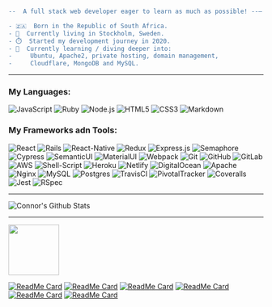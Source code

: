 ```diff

--  A full stack web developer eager to learn as much as possible! --–

- 🇿🇦  Born in the Republic of South Africa.
- 📍  Currently living in Stockholm, Sweden.
- ⏱️  Started my development journey in 2020.
- 📖  Currently learning / diving deeper into: 
-     Ubuntu, Apache2, private hosting, domain management,
-     Cloudflare, MongoDB and MySQL.
```

--------------------------------------------------------------------------------------

### My Languages:

![JavaScript](https://img.shields.io/badge/-JavaScript-black?style=flat-square&logo=javascript)
![Ruby](https://img.shields.io/badge/-Ruby-CC342D?style=flat-square&logo=ruby)
![Node.js](https://img.shields.io/badge/-Nodejs-black?style=flat-square&logo=Node.js)
![HTML5](https://img.shields.io/badge/-HTML5-E34F26?style=flat-square&logo=html5&logoColor=white)
![CSS3](https://img.shields.io/badge/-CSS3-1572B6?style=flat-square&logo=css3)
![Markdown](https://img.shields.io/badge/markdown-%23000000.svg?&style=flat-square&logo=markdown)


### My Frameworks adn Tools:

![React](https://img.shields.io/badge/-React-black?style=flat-square&logo=react)
![Rails](https://img.shields.io/badge/-Ruby%20on%20Rails-CC0000?style=flat-square&logo=ruby-on-rails)
![React-Native](https://img.shields.io/badge/react_native%20-%2320232a.svg?&style=flat-square&logo=react-native)
![Redux](https://img.shields.io/badge/-Redux-764ABC?style=flat-square&logo=redux)
![Express.js](https://img.shields.io/badge/-Express-430098?style=flat-square)
![Semaphore](https://img.shields.io/badge/-Semaphore-grey?19A974?style=flat-square&logo=semaphore-ci)
![Cypress](https://img.shields.io/badge/-Cypress-17202C?style=flat-square&logo=cypress)
![SemanticUI](https://img.shields.io/badge/-Semantic%20UI-430098?style=flat-square)
![MaterialUI](https://img.shields.io/badge/material%20ui%20-%230081CB.svg?&style=flat-square&logo=materialui)
![Webpack](https://img.shields.io/badge/webpack%20-%238DD6F9.svg?&style=flat-square&logo=webpack)
![Git](https://img.shields.io/badge/-Git-black?style=flat-square&logo=git)
![GitHub](https://img.shields.io/badge/-GitHub-181717?style=flat-square&logo=github)
![GitLab](https://img.shields.io/badge/gitlab%20-%23181717.svg?&style=flat-square&logo=gitlab)
![AWS](https://img.shields.io/badge/AWS%20-%23FF9900.svg?&style=flat-square&logo=aws)
![Shell-Script](https://img.shields.io/badge/shell_script%20-%23121011.svg?&style=flat-square&logo=shellscript)
![Heroku](https://img.shields.io/badge/-Heroku-430098?style=flat-square&logo=heroku)
![Netlify](https://img.shields.io/badge/-Netlify-black?00C7B7?style=flat-square&logo=netlify)
![DigitalOcean](https://img.shields.io/badge/DigitalOcean-%230167ff.svg?&style=flat-square&logo=digitalocean)
![Apache](https://img.shields.io/badge/apache%20-%23D42029.svg?&style=flat-square&logo=apache)
![Nginx](https://img.shields.io/badge/nginx%20-%23009639.svg?&style=flat-square&logo=nginx)
![MySQL](https://img.shields.io/badge/mysql-%2300f.svg?&style=flat-square&logo=mysql)
![Postgres](https://img.shields.io/badge/-PostgreSQL-336791?style=flat-square&logo=postgresql)
![TravisCI](https://img.shields.io/badge/travisci%20-%232B2F33.svg?&style=flat-square&logo=travisci)
![PivotalTracker](https://img.shields.io/badge/-Pivotal%20Tracker-430098?style=flat-square&logo=pivotaltracker)
![Coveralls](https://img.shields.io/badge/-Coveralls-3F5767?style=flat-square&logo=coveralls)
![Jest](https://img.shields.io/badge/-Jest-C21325?style=flat-square&logo=jest)
![RSpec](https://img.shields.io/badge/-RSpec-red?430098?style=flat-square)


--------------------------------------------------------------------------------------

![Connor's Github Stats](https://github-readme-stats.vercel.app/api?username=grconnor&show_icons=true&theme=radical)

<!-- [![Connor's wakatime stats](https://github-readme-stats.vercel.app/api/wakatime?username=grconnor)](https://github.com/grconnor/github-readme-stats) -->


--------------------------------------------------------------------------------------

[<img height="100" width="100" src="https://cdn.jsdelivr.net/npm/simple-icons@v3/icons/linkedin.svg">](https://www.linkedin.com/in/connor-roelofsen/)

[![ReadMe Card](https://github-readme-stats.vercel.app/api/pin/?username=grconnor&repo=client_admin_el_gaucho_nyheter)](https://github.com/grconnor/client_admin_el_gaucho_nyheter)
[![ReadMe Card](https://github-readme-stats.vercel.app/api/pin/?username=grconnor&repo=client_user_el_gaucho_nyheter)](https://github.com/grconnor/client_user_el_gaucho_nyheter)
[![ReadMe Card](https://github-readme-stats.vercel.app/api/pin/?username=grconnor&repo=mobile_el_gaucho_nyheter)](https://github.com/grconnor/mobile_el_gaucho_nyheter)
[![ReadMe Card](https://github-readme-stats.vercel.app/api/pin/?username=grconnor&repo=api_el_gaucho_nyheter)](https://github.com/grconnor/api_el_gaucho_nyheter)
[![ReadMe Card](https://github-readme-stats.vercel.app/api/pin/?username=grconnor&repo=connorroelofsen.com_and_subdomains)](https://github.com/grconnor/connorroelofsen.com_and_subdomains)
[![ReadMe Card](https://github-readme-stats.vercel.app/api/pin/?username=grconnor&repo=connorroelofsen.com)](https://github.com/grconnor/connorroelofsen.com)
